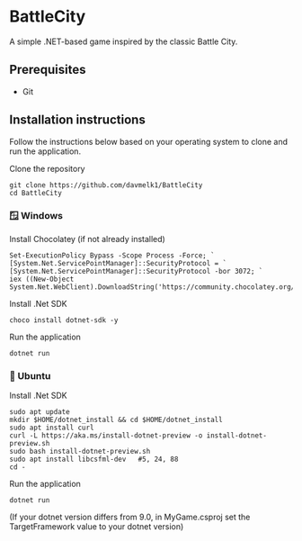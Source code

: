 # BattleCity

A simple .NET-based game inspired by the classic Battle City.

## Prerequisites

- Git

## Installation instructions

Follow the instructions below based on your operating system to clone and run the application.


Clone the repository
```
git clone https://github.com/davmelk1/BattleCity
cd BattleCity
```

### 🪟 Windows
Install Chocolatey (if not already installed)
```
Set-ExecutionPolicy Bypass -Scope Process -Force; `
[System.Net.ServicePointManager]::SecurityProtocol = `
[System.Net.ServicePointManager]::SecurityProtocol -bor 3072; `
iex ((New-Object System.Net.WebClient).DownloadString('https://community.chocolatey.org/install.ps1'))
```
Install .Net SDK
```
choco install dotnet-sdk -y
```
Run the application
```
dotnet run
```

### 🐧 Ubuntu

Install .Net SDK
```
sudo apt update
mkdir $HOME/dotnet_install && cd $HOME/dotnet_install
sudo apt install curl
curl -L https://aka.ms/install-dotnet-preview -o install-dotnet-preview.sh
sudo bash install-dotnet-preview.sh
sudo apt install libcsfml-dev   #5, 24, 88
cd -
```

Run the application
```
dotnet run
```
(If your dotnet version differs from 9.0, in MyGame.csproj set the TargetFramework value to your dotnet version)